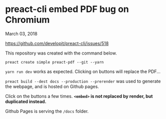 # preact-cli embed PDF bug on Chromium

March 03, 2018

https://github.com/developit/preact-cli/issues/518

This repository was created with the command below.

```
preact create simple preact-pdf --git --yarn
```

`yarn run dev` works as expected. Clicking on buttons will replace the PDF...

`preact build --dest docs --production --prerender` was used to generate the webpage, and is hosted on Github pages.

Click on the buttons a few times. **`<embed>` is not replaced by render, but duplicated instead.**

Github Pages is serving the `/docs` folder.
